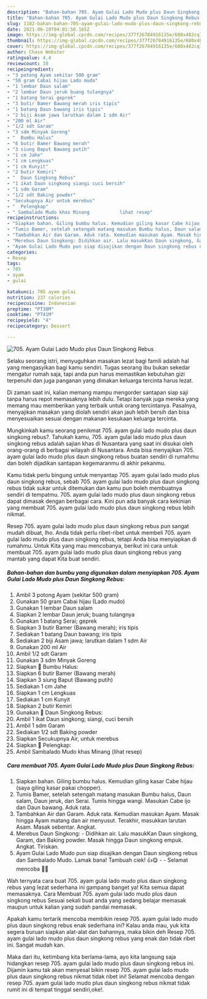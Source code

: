 ```yaml
---
description: "Bahan-bahan 705. Ayam Gulai Lado Mudo plus Daun Singkong Rebus yang lezat Untuk Jualan"
title: "Bahan-bahan 705. Ayam Gulai Lado Mudo plus Daun Singkong Rebus yang lezat Untuk Jualan"
slug: 1102-bahan-bahan-705-ayam-gulai-lado-mudo-plus-daun-singkong-rebus-yang-lezat-untuk-jualan
date: 2021-06-10T04:01:58.165Z
image: https://img-global.cpcdn.com/recipes/377f26784916135e/680x482cq70/705-ayam-gulai-lado-mudo-plus-daun-singkong-rebus-foto-resep-utama.jpg
thumbnail: https://img-global.cpcdn.com/recipes/377f26784916135e/680x482cq70/705-ayam-gulai-lado-mudo-plus-daun-singkong-rebus-foto-resep-utama.jpg
cover: https://img-global.cpcdn.com/recipes/377f26784916135e/680x482cq70/705-ayam-gulai-lado-mudo-plus-daun-singkong-rebus-foto-resep-utama.jpg
author: Chase Webster
ratingvalue: 4.4
reviewcount: 10
recipeingredient:
- "3 potong Ayam sekitar 500 gram"
- "50 gram Cabai hijau Lado mudo"
- "1 lembar Daun salam"
- "2 lembar Daun jeruk buang tulangnya"
- "1 batang Serai geprek"
- "3 butir Bamer Bawang merah iris tipis"
- "1 batang Daun bawang iris tipis"
- "2 biji Asam jawa larutkan dalam 1 sdm Air"
- "200 ml Air"
- "1/2 sdt Garam"
- "3 sdm Minyak Goreng"
- "  Bumbu Halus"
- "6 butir Bamer Bawang merah"
- "3 siung Baput Bawang putih"
- "1 cm Jahe"
- "1 cm Lengkuas"
- "1 cm Kunyit"
- "2 butir Kemiri"
- "  Daun Singkong Rebus"
- "1 ikat Daun singkong siangi cuci bersih"
- "1 sdm Garam"
- "1/2 sdt Baking powder"
- "Secukupnya Air untuk merebus"
- "  Pelengkap"
- " Sambalado Mudo khas Minang           lihat resep"
recipeinstructions:
- "Siapkan bahan. Giling bumbu halus. Kemudian giling kasar Cabe hijau (saya giling kasar pakai chopper)."
- "Tumis Bamer, setelah setengah matang masukan Bumbu halus, Daun salam, Daun jeruk, dan Serai. Tumis hingga wangi. Masukan Cabe ijo dan Daun bawang. Aduk rata."
- "Tambahkan Air dan Garam. Aduk rata. Kemudian masukan Ayam. Masak hingga Ayam matang dan air menyusut. Terakhir, masukkan larutan Asam. Masak sebentar. Angkat."
- "Merebus Daun Singkong: Didihkan air. Lalu masukKan Daun singkong, Garam, dan Baking powder. Masak hingga Daun singkong empuk. Angkat. Tiriskan."
- "Ayam Gulai Lado Mudo pun siap disajikan dengan Daun singkong rebus dan Sambalado Mudo. Lamak bana! Tambuah ciek! 👍😋  Selamat mencoba 🙏😊"
categories:
- Resep
tags:
- 705
- ayam
- gulai

katakunci: 705 ayam gulai 
nutrition: 237 calories
recipecuisine: Indonesian
preptime: "PT38M"
cooktime: "PT41M"
recipeyield: "4"
recipecategory: Dessert

---
```



![705. Ayam Gulai Lado Mudo plus Daun Singkong Rebus](https://img-global.cpcdn.com/recipes/377f26784916135e/680x482cq70/705-ayam-gulai-lado-mudo-plus-daun-singkong-rebus-foto-resep-utama.jpg)

Selaku seorang istri, menyuguhkan masakan lezat bagi famili adalah hal yang mengasyikan bagi kamu sendiri. Tugas seorang ibu bukan sekedar mengatur rumah saja, tapi anda pun harus memastikan kebutuhan gizi terpenuhi dan juga panganan yang dimakan keluarga tercinta harus lezat.

Di zaman  saat ini, kalian memang mampu mengorder santapan siap saji tanpa harus repot memasaknya lebih dulu. Tetapi banyak juga mereka yang memang mau memberikan yang terbaik untuk orang tercintanya. Pasalnya, menyajikan masakan yang diolah sendiri akan jauh lebih bersih dan bisa menyesuaikan sesuai dengan makanan kesukaan keluarga tercinta. 



Mungkinkah kamu seorang penikmat 705. ayam gulai lado mudo plus daun singkong rebus?. Tahukah kamu, 705. ayam gulai lado mudo plus daun singkong rebus adalah sajian khas di Nusantara yang saat ini disukai oleh orang-orang di berbagai wilayah di Nusantara. Anda bisa menyajikan 705. ayam gulai lado mudo plus daun singkong rebus buatan sendiri di rumahmu dan boleh dijadikan santapan kegemaranmu di akhir pekanmu.

Kamu tidak perlu bingung untuk menyantap 705. ayam gulai lado mudo plus daun singkong rebus, sebab 705. ayam gulai lado mudo plus daun singkong rebus tidak sukar untuk ditemukan dan kamu pun boleh membuatnya sendiri di tempatmu. 705. ayam gulai lado mudo plus daun singkong rebus dapat dimasak dengan berbagai cara. Kini pun ada banyak cara kekinian yang membuat 705. ayam gulai lado mudo plus daun singkong rebus lebih nikmat.

Resep 705. ayam gulai lado mudo plus daun singkong rebus pun sangat mudah dibuat, lho. Anda tidak perlu ribet-ribet untuk membeli 705. ayam gulai lado mudo plus daun singkong rebus, tetapi Anda bisa menyiapkan di rumahmu. Untuk Kita yang mau mencobanya, berikut ini cara untuk membuat 705. ayam gulai lado mudo plus daun singkong rebus yang mantab yang dapat Kita buat sendiri.

<!--inarticleads1-->

##### Bahan-bahan dan bumbu yang digunakan dalam menyiapkan 705. Ayam Gulai Lado Mudo plus Daun Singkong Rebus:

1. Ambil 3 potong Ayam (sekitar 500 gram)
1. Gunakan 50 gram Cabai hijau (Lado mudo)
1. Gunakan 1 lembar Daun salam
1. Siapkan 2 lembar Daun jeruk; buang tulangnya
1. Gunakan 1 batang Serai; geprek
1. Siapkan 3 butir Bamer (Bawang merah); iris tipis
1. Sediakan 1 batang Daun bawang; iris tipis
1. Sediakan 2 biji Asam jawa; larutkan dalam 1 sdm Air
1. Gunakan 200 ml Air
1. Ambil 1/2 sdt Garam
1. Gunakan 3 sdm Minyak Goreng
1. Siapkan  📌 Bumbu Halus:
1. Siapkan 6 butir Bamer (Bawang merah)
1. Siapkan 3 siung Baput (Bawang putih)
1. Sediakan 1 cm Jahe
1. Siapkan 1 cm Lengkuas
1. Sediakan 1 cm Kunyit
1. Siapkan 2 butir Kemiri
1. Gunakan  📌 Daun Singkong Rebus:
1. Ambil 1 ikat Daun singkong; siangi, cuci bersih
1. Ambil 1 sdm Garam
1. Sediakan 1/2 sdt Baking powder
1. Siapkan Secukupnya Air, untuk merebus
1. Siapkan  📌 Pelengkap:
1. Ambil  Sambalado Mudo khas Minang           (lihat resep)




<!--inarticleads2-->

##### Cara membuat 705. Ayam Gulai Lado Mudo plus Daun Singkong Rebus:

1. Siapkan bahan. Giling bumbu halus. Kemudian giling kasar Cabe hijau (saya giling kasar pakai chopper).
1. Tumis Bamer, setelah setengah matang masukan Bumbu halus, Daun salam, Daun jeruk, dan Serai. Tumis hingga wangi. Masukan Cabe ijo dan Daun bawang. Aduk rata.
1. Tambahkan Air dan Garam. Aduk rata. Kemudian masukan Ayam. Masak hingga Ayam matang dan air menyusut. Terakhir, masukkan larutan Asam. Masak sebentar. Angkat.
1. Merebus Daun Singkong: - Didihkan air. Lalu masukKan Daun singkong, Garam, dan Baking powder. Masak hingga Daun singkong empuk. Angkat. Tiriskan.
1. Ayam Gulai Lado Mudo pun siap disajikan dengan Daun singkong rebus dan Sambalado Mudo. Lamak bana! Tambuah ciek! 👍😋 -  - Selamat mencoba 🙏😊




Wah ternyata cara buat 705. ayam gulai lado mudo plus daun singkong rebus yang lezat sederhana ini gampang banget ya! Kita semua dapat memasaknya. Cara Membuat 705. ayam gulai lado mudo plus daun singkong rebus Sesuai sekali buat anda yang sedang belajar memasak maupun untuk kalian yang sudah pandai memasak.

Apakah kamu tertarik mencoba membikin resep 705. ayam gulai lado mudo plus daun singkong rebus enak sederhana ini? Kalau anda mau, yuk kita segera buruan siapkan alat-alat dan bahannya, maka bikin deh Resep 705. ayam gulai lado mudo plus daun singkong rebus yang enak dan tidak ribet ini. Sangat mudah kan. 

Maka dari itu, ketimbang kita berlama-lama, ayo kita langsung saja hidangkan resep 705. ayam gulai lado mudo plus daun singkong rebus ini. Dijamin kamu tak akan menyesal bikin resep 705. ayam gulai lado mudo plus daun singkong rebus nikmat tidak ribet ini! Selamat mencoba dengan resep 705. ayam gulai lado mudo plus daun singkong rebus nikmat tidak rumit ini di tempat tinggal sendiri,oke!.

